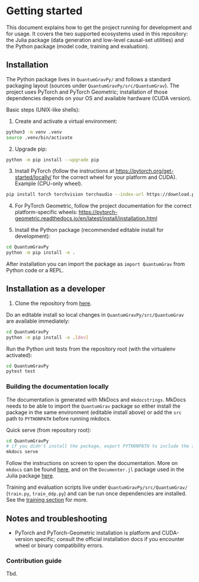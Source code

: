 # Getting started
This document explains how to get the project running for development and for usage. It covers the two supported ecosystems used in this repository: the Julia package (data generation and low-level causal-set utilities) and the Python package (model code, training and evaluation).

## Installation

The Python package lives in `QuantumGravPy/` and follows a standard packaging layout (sources under `QuantumGravPy/src/QuantumGrav`). The project uses PyTorch and PyTorch Geometric; installation of those dependencies depends on your OS and available hardware (CUDA version).

Basic steps (UNIX-like shells):

1. Create and activate a virtual environment:

```bash
python3 -m venv .venv
source .venv/bin/activate
```

2. Upgrade pip:

```bash
python -m pip install --upgrade pip 
```

3. Install PyTorch (follow the instructions at https://pytorch.org/get-started/locally/ for the correct wheel for your platform and CUDA). Example (CPU-only wheel). 

```bash
pip install torch torchvision torchaudio --index-url https://download.pytorch.org/whl/cpu
```

4. For PyTorch Geometric, follow the project documentation for the correct platform-specific wheels: https://pytorch-geometric.readthedocs.io/en/latest/install/installation.html

5. Install the Python package (recommended editable install for development):

```bash
cd QuantumGravPy
python -m pip install -e .
```

After installation you can import the package as `import QuantumGrav` from Python code or a REPL.

## Installation as a developer
1. Clone the repository from [here](https://github.com/ssciwr/QuantumGrav). 


Do an editable install so local changes in `QuantumGravPy/src/QuantumGrav` are available immediately:

```bash
cd QuantumGravPy
python -m pip install -e .[dev]
```

Run the Python unit tests from the repository root (with the virtualenv activated):

```bash
cd QuantumGravPy
pytest test
```

### Building the documentation locally

The documentation is generated with MkDocs and `mkdocstrings`. MkDocs needs to be able to import the `QuantumGrav` package so either install the package in the same environment (editable install above) or add the `src` path to `PYTHONPATH` before running mkdocs.

Quick serve (from repository root):

```bash
cd QuantumGravPy
# if you didn't install the package, export PYTHONPATH to include the src dir
mkdocs serve
```
Follow the instructions on screen to open the documentation. More on `mkdocs` can be found [here](https://www.mkdocs.org/), and on the `Documenter.jl` package used in the Julia package [here](https://documenter.juliadocs.org/stable/).

Training and evaluation scripts live under `QuantumGravPy/src/QuantumGrav/` (`train.py`, `train_ddp.py`) and can be run once dependencies are installed.
See the [training section](./training_a_model.md) for more. 

## Notes and troubleshooting

- PyTorch and PyTorch-Geometric installation is platform and CUDA-version specific; consult the official installation docs if you encounter wheel or binary compatibility errors.

### Contribution guide

Tbd.



